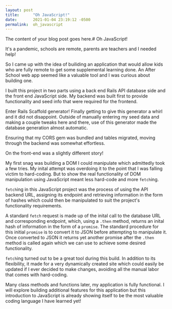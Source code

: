 ```yaml
---
layout: post
title:      "Oh JavaScript!"
date:       2021-01-04 23:19:12 -0500
permalink:  oh_javascript
---
```



The content of your blog post goes here.# Oh JavaScript!


It's a pandemic, schools are remote, parents are teachers and I needed help! 

So I came up with the idea of builiding an application that would allow kids who are fully remote to get some supplemental learning done. An After School web app seemed like a valuable tool and I was curious about building one.

I built this project in two parts using a back end Rails API database side and the front end JavaScript side. My backend was built first to provide functionality and seed info that were required for the frontend.

Enter Rails Scaffold generator! Finally getting to give this generator a whirl and it did not disappoint. Outside of manually entering my seed data and making a couple tweaks here and there, use of this generator made the database generation almost automatic. 

Ensuring that my CORS gem was bundled and tables migrated, moving through the backend was somewhat effortless. 

On the front-end was a slightly different story!

My first snag was building a DOM I could manipulate which admittedly took a few tries. My inital attempt was overdoing it to the point that I was falling victim to hard-coding. But to show the real functionality of DOM manipulation using JavaScript meant less hard-code and more `fetch`ing.

`fetch`ing in this JavaScript project was the process of using the API backend URL, assigning its endpoint and retrieving information in the form of hashes which could then be manipulated to suit the project's functionality requirements. 

A standard `fetch` request is made up of the inital call to the database URL and corresponding endpoint, which, using a `.then` method, returns an inital hash of information in the form of a `promise`. The standard procedure for this initial `promise` is to convert it to JSON before attempting to manipulate it. Once converted to JSON it returns yet another promise after the `.then` method is called again which we can use to achieve some desired functionality. 

`fetch`ing turned out to be a great tool during this build. In addition to its flexibility, it made for a very dynamically created site which could easily be updated if I ever decided to make changes, avoiding all the manual labor that comes with hard-coding.

Many class methods and functions later, my application is fully functional. I will explore building additional features for this application but this introduction to JavaScript is already showing itself to be the most valuable coding language I have learned yet!

